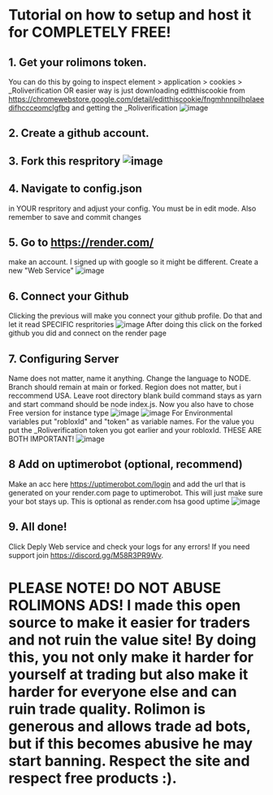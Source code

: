 # Tutorial on how to setup and host it for COMPLETELY FREE!

## 1. Get your rolimons token. 
You can do this by going to inspect element > application > cookies > _Roliverification OR easier way is just downloading editthiscookie from https://chromewebstore.google.com/detail/editthiscookie/fngmhnnpilhplaeedifhccceomclgfbg and getting the _Roliverification ![image](https://github.com/ArachnidRB/rolimons-trade-ad/assets/89037932/0885d0c5-afbb-4f85-ae9e-e9a9223a6d9b)
## 2. Create a github account.
## 3. Fork this respritory ![image](https://github.com/ArachnidRB/rolimons-trade-ad/assets/89037932/d7714391-8e91-4fac-a137-39753200572d)
## 4. Navigate to config.json
in YOUR respritory and adjust your config. You must be in edit mode. Also remember to save and commit changes
## 5. Go to https://render.com/
make an account. I signed up with google so it might be different. Create a new "Web Service" ![image](https://github.com/ArachnidRB/rolimons-trade-ad/assets/89037932/7658ad53-d15b-4692-a00f-df1e6d8c1405)
## 6. Connect your Github
Clicking the previous will make you connect your github profile. Do that and let it read SPECIFIC respritories ![image](https://github.com/ArachnidRB/rolimons-trade-ad/assets/89037932/0ac83443-c9b0-4a20-a73e-88b3908e8370) After doing this click on the forked github you did and connect on the render page
## 7. Configuring Server
Name does not matter, name it anything. Change the language to NODE. Branch should remain at main or forked. Region does not matter, but i reccommend USA. Leave root directory blank build command stays as yarn and start command should be node index.js. Now you also have to chose Free version for instance type ![image](https://github.com/ArachnidRB/rolimons-trade-ad/assets/89037932/115178da-eb36-48d6-883f-5a697f8dcc89) ![image](https://github.com/ArachnidRB/rolimons-trade-ad/assets/89037932/6cf9368c-0821-497d-a4d1-b7215afcca1a) For Environmental variables put "robloxId" and "token" as variable names. For the value you put the _Roliverification token you got earlier and your robloxId. THESE ARE BOTH IMPORTANT! ![image](https://github.com/user-attachments/assets/035cad9a-f874-428c-98ca-02b488c8c82f)


## 8 Add on uptimerobot (optional, recommend)
Make an acc here https://uptimerobot.com/login and add the url that is generated on your render.com page to uptimerobot. This will just make sure your bot stays up. This is optional as render.com hsa good uptime ![image](https://github.com/ArachnidRB/rolimons-trade-ad/assets/89037932/26f96b38-e95b-4fbb-a3b7-674cdedd08b7)

## 9. All done! 
Click Deply Web service and check your logs for any errors! If you need support join https://discord.gg/M58R3PR9Wv.

# PLEASE NOTE! DO NOT ABUSE ROLIMONS ADS! I made this open source to make it easier for traders and not ruin the value site! By doing this, you not only make it harder for yourself at trading but also make it harder for everyone else and can ruin trade quality. Rolimon is generous and allows trade ad bots, but if this becomes abusive he may start banning. Respect the site and respect free products :).
